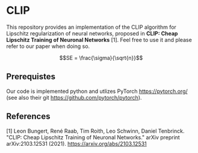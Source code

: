 # CLIP
This repository provides an implementation of the CLIP algorithm for Lipschitz regularization of neural networks, proposed in <b>CLIP: Cheap Lipschitz Training of Neuronal Networks</b> [1].
Feel free to use it and please refer to our paper when doing so.
```math
SE = \frac{\sigma}{\sqrt{n}}
```

## Prerequistes
Our code is implemented python and utlizes PyTorch https://pytorch.org/ (see also their git https://github.com/pytorch/pytorch). 

## References
[1] Leon Bungert, René Raab, Tim Roith, Leo Schwinn, Daniel Tenbrinck. "CLIP: Cheap Lipschitz Training of Neuronal Networks." arXiv preprint arXiv:2103.12531 (2021). https://arxiv.org/abs/2103.12531


